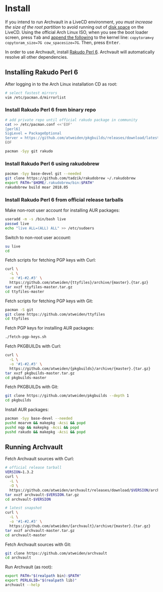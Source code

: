 Install
=======

If you intend to run Archvault in a LiveCD environment, *you must increase
the size of the root partition* to avoid running out of [disk space][disk]
on the LiveCD. Using the official Arch Linux ISO, when you see the boot
loader screen, press <kbd>Tab</kbd> and [append the following][gist] to
the kernel line: `copytoram=y copytoram_size=7G cow_spacesize=7G`. Then,
press <kbd>Enter</kbd>.

In order to use Archvault, install [Rakudo Perl 6][rakudo]. Archvault
will automatically resolve all other dependencies.


Installing Rakudo Perl 6
------------------------

After logging in to the Arch Linux installation CD as root:

```sh
# select fastest mirrors
vim /etc/pacman.d/mirrorlist
```

### Install Rakudo Perl 6 from binary repo

```sh
# add private repo until official rakudo package in community
cat >> /etc/pacman.conf <<'EOF'
[perl6]
SigLevel = PackageOptional
Server = https://github.com/atweiden/pkgbuilds/releases/download/latest
EOF

pacman -Syy git rakudo
```

### Install Rakudo Perl 6 using rakudobrew

```sh
pacman -Syy base-devel git --needed
git clone https://github.com/tadzik/rakudobrew ~/.rakudobrew
export PATH="$HOME/.rakudobrew/bin:$PATH"
rakudobrew build moar 2018.05
```

### Install Rakudo Perl 6 from official release tarballs

Make non-root user account for installing AUR packages:

```sh
useradd -m -s /bin/bash live
passwd live
echo "live ALL=(ALL) ALL" >> /etc/sudoers
```

Switch to non-root user account:

```sh
su live
cd
```

Fetch scripts for fetching PGP keys with Curl:

```sh
curl \
  -L \
  -o '#1-#2.#3' \
  https://github.com/atweiden/{ttyfiles}/archive/{master}.{tar.gz}
tar xvzf ttyfiles-master.tar.gz
cd ttyfiles-master
```

Fetch scripts for fetching PGP keys with Git:

```sh
pacman -S git
git clone https://github.com/atweiden/ttyfiles
cd ttyfiles
```

Fetch PGP keys for installing AUR packages:

```sh
./fetch-pgp-keys.sh
```

Fetch PKGBUILDs with Curl:

```sh
curl \
  -L \
  -o '#1-#2.#3' \
  https://github.com/atweiden/{pkgbuilds}/archive/{master}.{tar.gz}
tar xvzf pkgbuilds-master.tar.gz
cd pkgbuilds-master
```

Fetch PKGBUILDs with Git:

```sh
git clone https://github.com/atweiden/pkgbuilds --depth 1
cd pkgbuilds
```

Install AUR packages:

```sh
pacman -Syy base-devel --needed
pushd moarvm && makepkg -Acsi && popd
pushd nqp && makepkg -Acsi && popd
pushd rakudo && makepkg -Acsi && popd
```


Running Archvault
-----------------

Fetch Archvault sources with Curl:

```sh
# official release tarball
VERSION=1.3.2
curl \
  -L \
  -O \
  https://github.com/atweiden/archvault/releases/download/$VERSION/archvault-$VERSION.tar.gz
tar xvzf archvault-$VERSION.tar.gz
cd archvault-$VERSION

# latest snapshot
curl \
  -L \
  -o '#1-#2.#3' \
  https://github.com/atweiden/{archvault}/archive/{master}.{tar.gz}
tar xvzf archvault-master.tar.gz
cd archvault-master
```

Fetch Archvault sources with Git:

```sh
git clone https://github.com/atweiden/archvault
cd archvault
```

Run Archvault (as root):

```sh
export PATH="$(realpath bin):$PATH"
export PERL6LIB="$(realpath lib)"
archvault --help
```


[disk]: https://bbs.archlinux.org/viewtopic.php?id=210389
[gist]: https://gist.github.com/satreix/c01fd1cb5168e539404b
[rakudo]: https://github.com/rakudo/rakudo
